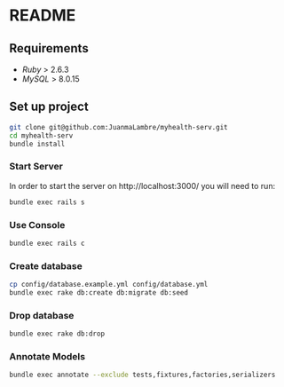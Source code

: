 # README

## Requirements

- _Ruby_ > 2.6.3
- _MySQL_ > 8.0.15

## Set up project

```sh
git clone git@github.com:JuanmaLambre/myhealth-serv.git
cd myhealth-serv
bundle install
```

### Start Server

In order to start the server on http://localhost:3000/ you will need to run:

```sh
bundle exec rails s
```

### Use Console

```sh
bundle exec rails c
```

### Create database

```sh
cp config/database.example.yml config/database.yml
bundle exec rake db:create db:migrate db:seed
```

### Drop database

```sh
bundle exec rake db:drop
```

### Annotate Models

```sh
bundle exec annotate --exclude tests,fixtures,factories,serializers
```